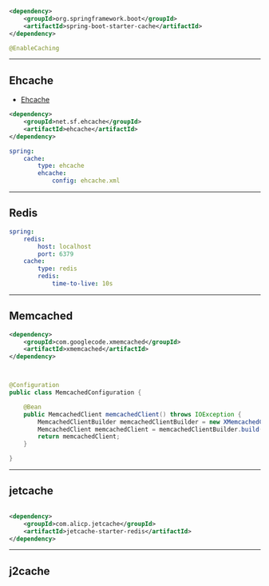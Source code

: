 



```xml

<dependency>
    <groupId>org.springframework.boot</groupId>
    <artifactId>spring-boot-starter-cache</artifactId>
</dependency>

```


```java
@EnableCaching

```


---
## Ehcache

- [Ehcache](../framework/ehcache.md)

```xml
<dependency>
    <groupId>net.sf.ehcache</groupId>
    <artifactId>ehcache</artifactId>
</dependency>
```



```yaml
spring:
    cache:
        type: ehcache
        ehcache:
            config: ehcache.xml


```

---

## Redis


```yaml
spring:
    redis:
        host: localhost
        port: 6379
    cache:
        type: redis
        redis:
            time-to-live: 10s


```


---

## Memcached


```xml
<dependency>
    <groupId>com.googlecode.xmemcached</groupId>
    <artifactId>xmemcached</artifactId>
</dependency>



```


```java

@Configuration
public class MemcachedConfiguration {

    @Bean
    public MemcachedClient memcachedClient() throws IOException {
        MemcachedClientBuilder memcachedClientBuilder = new XMemcachedClientBuilder("localhost:11211");
        MemcachedClient memcachedClient = memcachedClientBuilder.build();
        return memcachedClient;
    }

}


```


---
## jetcache

```xml

<dependency>
    <groupId>com.alicp.jetcache</groupId>
    <artifactId>jetcache-starter-redis</artifactId>
</dependency>

```


---
## j2cache